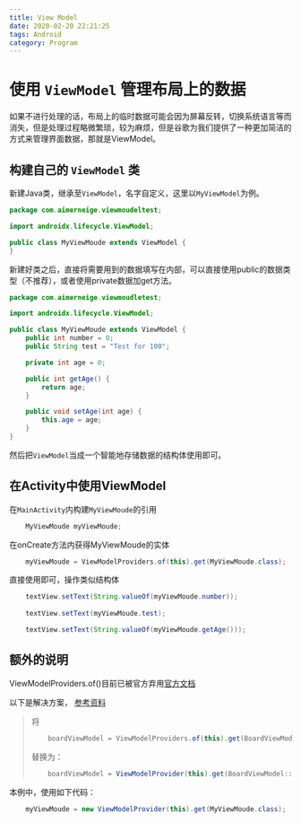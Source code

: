 ```yaml
---
title: View Model
date: 2020-02-20 22:21:25
tags: Android
category: Program
---
```

# 使用 `ViewModel` 管理布局上的数据

如果不进行处理的话，布局上的临时数据可能会因为屏幕反转，切换系统语言等而消失，但是处理过程略微繁琐，较为麻烦，但是谷歌为我们提供了一种更加简洁的方式来管理界面数据，那就是ViewModel。

## 构建自己的 `ViewModel` 类

新建Java类，继承至`ViewModel`，名字自定义，这里以`MyViewModel`为例。

```java
package com.aimerneige.viewmoudeltest;

import androidx.lifecycle.ViewModel;

public class MyViewMoude extends ViewModel {
}
```

新建好类之后，直接将需要用到的数据填写在内部，可以直接使用public的数据类型（不推荐），或者使用private数据加get方法。

```java
package com.aimerneige.viewmoudletest;

import androidx.lifecycle.ViewModel;

public class MyViewMoude extends ViewModel {
    public int number = 0;
    public String test = "Test for 100";

    private int age = 0;

    public int getAge() {
        return age;
    }

    public void setAge(int age) {
        this.age = age;
    }
}
```

然后把`ViewModel`当成一个智能地存储数据的结构体使用即可。

## 在Activity中使用ViewModel

在`MainActivity`内构建`MyViewMoude`的引用

```java
    MyViewMoude myViewMoude;
```

在onCreate方法内获得MyViewMoude的实体

```java
    myViewMoude = ViewModelProviders.of(this).get(MyViewMoude.class);
```

直接使用即可，操作类似结构体

```java
    textView.setText(String.valueOf(myViewMoude.number));
    
    textView.setText(myViewMoude.test);

    textView.setText(String.valueOf(myViewMoude.getAge()));
```

## 额外的说明

ViewModelProviders.of()目前已被官方弃用[官方文档](https://developer.android.com/jetpack/androidx/releases/lifecycle#2.2.0-alpha03)

以下是解决方案， [参考资料](https://stackoverflow.com/questions/57534730/as-viewmodelproviders-of-is-deprecated-how-should-i-create-object-of-viewmode)

> 将
>
> ```java
>     boardViewModel = ViewModelProviders.of(this).get(BoardViewModel::class.java)
> ```
>
> 替换为：
> 
> ```java
>     boardViewModel = ViewModelProvider(this).get(BoardViewModel::class.java)
> ```

本例中，使用如下代码：

```java
    myViewMoude = new ViewModelProvider(this).get(MyViewMoude.class);
```